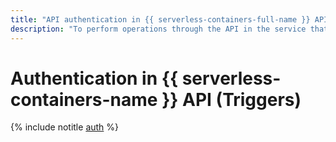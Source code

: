 ```yaml
---
title: "API authentication in {{ serverless-containers-full-name }} API (Triggers)"
description: "To perform operations through the API in the service that lets you run containerized applications in a secure, fault-tolerant, and scalable environment without creating or maintaining VMs - {{ serverless-containers-full-name }}, you need to get an IAM token for your account. The instruction describes the authentication process in the API for launching triggers."
---
```


# Authentication in {{ serverless-containers-name }} API (Triggers)

{% include notitle [auth](../../../_includes/authentication.md) %}